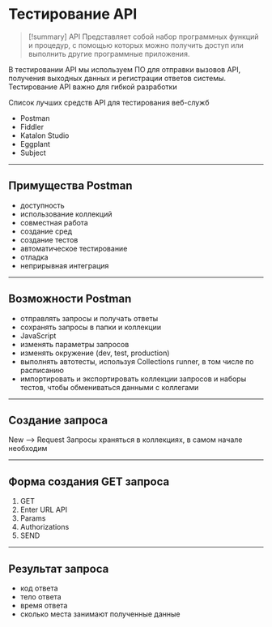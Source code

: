 # Тестирование API
> [!summary] API
> Представляет собой набор программных функций и процедур, с помощью которых можно получить доступ или выполнить другие программные приложения.

В тестировании API мы используем ПО для отправки вызовов API, получения выходных данных и регистрации ответов системы. Тестирование API важно для гибкой разработки

Список лучших средств API для тестирования веб-служб
- Postman
- Fiddler
- Katalon Studio
- Eggplant
- Subject
***
## Примущества Postman
- доступность
- использование коллекций
- совместная работа
- создание сред
- создание тестов
- автоматическое тестирование
- отладка
- неприрывная интеграция
***
## Возможности Postman
- отправлять запросы и получать ответы
- сохранять запросы в папки и коллекции
- JavaScript
- изменять параметры запросов
- изменять окружение (dev, test, production)
- выполнять автотесты, используя Collections runner, в том числе по расписанию
- импортировать и экспортировать коллекции запросов и наборы тестов, чтобы обмениваться данными с коллегами
***
## Создание запроса
New --> Request
Запросы храняться в коллекциях, в самом начале необходим
***
## Форма создания GET запроса
1. GET
2. Enter URL API
3. Params
4. Authorizations
5. SEND
***
## Результат запроса
- код ответа
- тело ответа
- время ответа
- сколько места занимают полученные данные